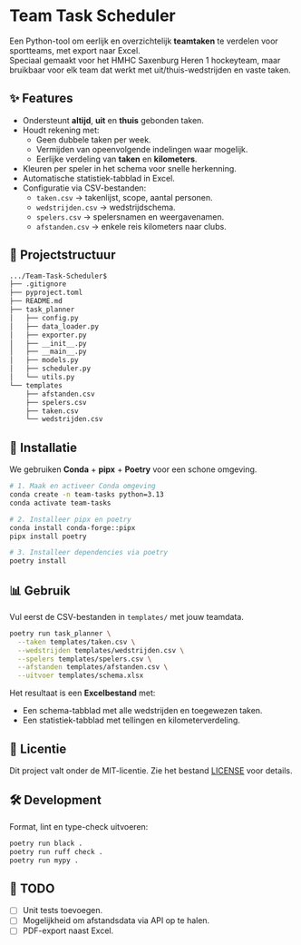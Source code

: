 # Team Task Scheduler

Een Python-tool om eerlijk en overzichtelijk **teamtaken** te verdelen voor sportteams, met export naar Excel.  
Speciaal gemaakt voor het HMHC Saxenburg Heren 1 hockeyteam, maar bruikbaar voor elk team dat werkt met uit/thuis-wedstrijden en vaste taken.

## ✨ Features

- Ondersteunt **altijd**, **uit** en **thuis** gebonden taken.
- Houdt rekening met:
  - Geen dubbele taken per week.
  - Vermijden van opeenvolgende indelingen waar mogelijk.
  - Eerlijke verdeling van **taken** en **kilometers**.
- Kleuren per speler in het schema voor snelle herkenning.
- Automatische statistiek-tabblad in Excel.
- Configuratie via CSV-bestanden:
  - `taken.csv` → takenlijst, scope, aantal personen.
  - `wedstrijden.csv` → wedstrijdschema.
  - `spelers.csv` → spelersnamen en weergavenamen.
  - `afstanden.csv` → enkele reis kilometers naar clubs.

## 📂 Projectstructuur

```txt
.../Team-Task-Scheduler$
├── .gitignore
├── pyproject.toml
├── README.md
├── task_planner
│   ├── config.py
│   ├── data_loader.py
│   ├── exporter.py
│   ├── __init__.py
│   ├── __main__.py
│   ├── models.py
│   ├── scheduler.py
│   └── utils.py
└── templates
    ├── afstanden.csv
    ├── spelers.csv
    ├── taken.csv
    └── wedstrijden.csv
```

## 🚀 Installatie

We gebruiken **Conda** + **pipx** + **Poetry** voor een schone omgeving.

```bash
# 1. Maak en activeer Conda omgeving
conda create -n team-tasks python=3.13
conda activate team-tasks

# 2. Installeer pipx en poetry
conda install conda-forge::pipx
pipx install poetry

# 3. Installeer dependencies via poetry
poetry install
```

## 📊 Gebruik

Vul eerst de CSV-bestanden in `templates/` met jouw teamdata.

```bash
poetry run task_planner \
  --taken templates/taken.csv \
  --wedstrijden templates/wedstrijden.csv \
  --spelers templates/spelers.csv \
  --afstanden templates/afstanden.csv \
  --uitvoer templates/schema.xlsx
```

Het resultaat is een **Excelbestand** met:

- Een schema-tabblad met alle wedstrijden en toegewezen taken.
- Een statistiek-tabblad met tellingen en kilometerverdeling.

## 📜 Licentie

Dit project valt onder de MIT-licentie. Zie het bestand [LICENSE](LICENSE) voor details.

## 🛠 Development

Format, lint en type-check uitvoeren:

```bash
poetry run black .
poetry run ruff check .
poetry run mypy .
```

## 📌 TODO

- [ ] Unit tests toevoegen.
- [ ] Mogelijkheid om afstandsdata via API op te halen.
- [ ] PDF-export naast Excel.
